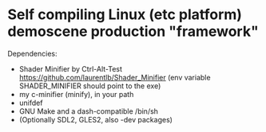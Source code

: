 # Self compiling Linux (etc platform) demoscene production "framework"

Dependencies:
- Shader Minifier by Ctrl-Alt-Test <https://github.com/laurentlb/Shader_Minifier> (env variable SHADER\_MINIFIER should point to the exe)
- my c-minifier (minify), in your path
- unifdef
- GNU Make and a dash-compatible /bin/sh
- (Optionally SDL2, GLES2, also -dev packages)
